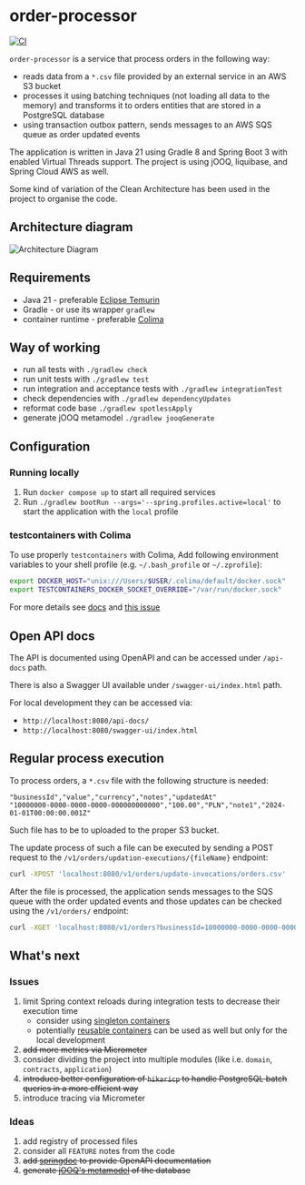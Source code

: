# order-processor

[![CI](https://github.com/kraluk/order-processor/actions/workflows/ci.yaml/badge.svg?branch=main)](https://github.com/kraluk/order-processor/actions/workflows/ci.yaml)

`order-processor` is a service that process orders in the following way:

* reads data from a `*.csv` file provided by an external service in an AWS S3 bucket
* processes it using batching techniques (not loading all data to the memory) and transforms it to orders entities that
  are stored in a PostgreSQL database
* using transaction outbox pattern, sends messages to an AWS SQS queue as order updated events

The application is written in Java 21 using Gradle 8 and Spring Boot 3 with enabled Virtual Threads support. The project
is using jOOQ, liquibase, and Spring Cloud AWS as well.

Some kind of variation of the Clean Architecture has been used in the project to organise the code.

## Architecture diagram

![Architecture Diagram](docs/diagrams/architecture.drawio.png)

## Requirements

* Java 21 - preferable [Eclipse Temurin](https://adoptium.net/)
* Gradle - or use its wrapper `gradlew`
* container runtime - preferable [Colima](https://github.com/abiosoft/colima)

## Way of working

* run all tests with `./gradlew check`
* run unit tests with `./gradlew test`
* run integration and acceptance tests with `./gradlew integrationTest`
* check dependencies with `./gradlew dependencyUpdates`
* reformat code base `./gradlew spotlessApply`
* generate jOOQ metamodel `./gradlew jooqGenerate`

## Configuration

### Running locally

1. Run `docker compose up` to start all required services
2. Run `./gradlew bootRun --args='--spring.profiles.active=local'` to start the application with the `local` profile

### testcontainers with Colima

To use properly `testcontainers` with Colima, Add following environment variables to your shell profile (e.g.
`~/.bash_profile` or `~/.zprofile`):

```bash
export DOCKER_HOST="unix:///Users/$USER/.colima/default/docker.sock"
export TESTCONTAINERS_DOCKER_SOCKET_OVERRIDE="/var/run/docker.sock"
```

For more details see [docs](https://java.testcontainers.org/supported_docker_environment/)
and [this issue](https://github.com/testcontainers/testcontainers-java/issues/5034)

## Open API docs

The API is documented using OpenAPI and can be accessed under `/api-docs` path.

There is also a Swagger UI available under `/swagger-ui/index.html` path.

For local development they can be accessed via:
* `http://localhost:8080/api-docs/`
* `http://localhost:8080/swagger-ui/index.html`

## Regular process execution

To process orders, a `*.csv` file with the following structure is needed:

```csv
"businessId","value","currency","notes","updatedAt"
"10000000-0000-0000-0000-000000000000","100.00","PLN","note1","2024-01-01T00:00:00.001Z"
```

Such file has to be to uploaded to the proper S3 bucket.

The update process of such a file can be executed by sending a POST request to the
`/v1/orders/updation-executions/{fileName}` endpoint:

```bash
curl -XPOST 'localhost:8080/v1/orders/update-invocations/orders.csv'
```

After the file is processed, the application sends messages to the SQS queue with the order updated events and those
updates can be checked using the `/v1/orders/` endpoint:

```bash
curl -XGET 'localhost:8080/v1/orders?businessId=10000000-0000-0000-0000-000000000000'
```

## What's next

### Issues

1. limit Spring context reloads during integration tests to decrease their execution time
    * consider using 
      [singleton containers](https://java.testcontainers.org/test_framework_integration/manual_lifecycle_control/)
    * potentially [reusable containers](https://java.testcontainers.org/features/reuse/) can be used as well but only
      for the local development
2. ~~add more metrics via Micrometer~~
3. consider dividing the project into multiple modules (like i.e. `domain`, `contracts`, `application`)
4. ~~introduce better configuration of `hikaricp` to handle PostgreSQL batch queries in a more efficient way~~
5. introduce tracing via Micrometer

### Ideas

1. add registry of processed files
2. consider all `FEATURE` notes from the code
3. ~~add [springdoc](https://springdoc.org/) to provide OpenAPI documentation~~
4. ~~generate [jOOQ's metamodel](https://www.jooq.org/doc/latest/manual/code-generation/codegen-gradle/) of the database~~
